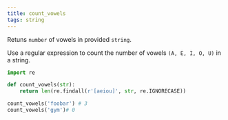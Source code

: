 ```yaml
---
title: count_vowels
tags: string
---
```

Retuns `number` of vowels in provided `string`.

Use a regular expression to count the number of vowels `(A, E, I, O, U)` in a string.

```python
import re

def count_vowels(str):
    return len(re.findall(r'[aeiou]', str, re.IGNORECASE))

count_vowels('foobar') # 3
count_vowels('gym')# 0
```
